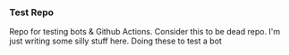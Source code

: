 ### Test Repo


Repo for testing bots & Github Actions.
Consider this to be dead repo.
I'm just writing some silly stuff here.
Doing these to test a bot

